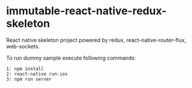 # immutable-react-native-redux-skeleton

React native skeleton project powered by redux, react-native-router-flux, web-sockets.

To run dummy sample execute following commands:
~~~~
1: npm install
2: react-native run-ios
3: npm run server
